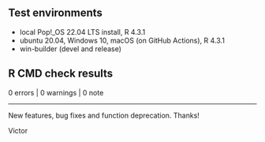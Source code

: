 ## Test environments

* local Pop!_OS 22.04 LTS install, R 4.3.1
* ubuntu 20.04, Windows 10, macOS (on GitHub Actions), R 4.3.1
* win-builder (devel and release)

## R CMD check results

0 errors | 0 warnings | 0 note


-------

New features, bug fixes and function deprecation.
Thanks!

Victor
